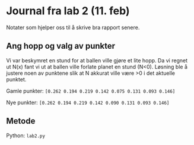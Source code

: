 # Journal fra lab 2 (11. feb)

Notater som hjelper oss til å skrive bra rapport senere.

## Ang hopp og valg av punkter

Vi var beskymret en stund for at ballen ville gjøre et lite hopp.
Da vi regnet ut N(x) fant vi ut at ballen ville forlate planet en stund (N<0).
Løsning ble å justere noen av punktene slik at N akkurat ville være >0 i det aktuelle punktet.

Gamle punkter: `[0.262 0.194 0.219 0.142 0.075 0.131 0.093 0.146]`

Nye punkter: `[0.262 0.194 0.219 0.142 0.090 0.131 0.093 0.146]`

## Metode

Python: `lab2.py`
